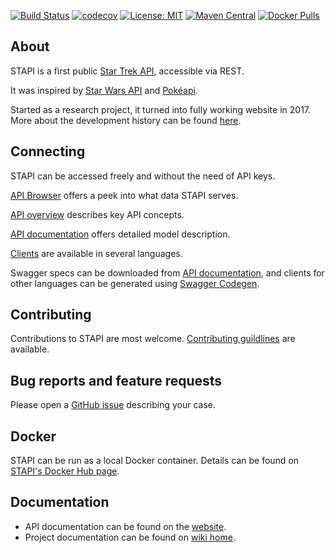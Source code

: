 [![Build Status](https://semaphoreci.com/api/v1/cezarykluczynski/stapi/branches/master/badge.svg)](https://semaphoreci.com/cezarykluczynski/stapi)
[![codecov](https://codecov.io/gh/cezarykluczynski/stapi/branch/master/graph/badge.svg)](https://codecov.io/gh/cezarykluczynski/stapi)
[![License: MIT](https://img.shields.io/badge/License-MIT-green.svg)](https://opensource.org/licenses/MIT)
[![Maven Central](https://maven-badges.herokuapp.com/maven-central/com.cezarykluczynski.stapi/stapi-client/badge.svg)](https://mvnrepository.com/artifact/com.cezarykluczynski.stapi/stapi-client)
[![Docker Pulls](https://img.shields.io/docker/pulls/cezarykluczynski/stapi?color=%23%2300D100)](https://hub.docker.com/r/cezarykluczynski/stapi)

## About
STAPI is a first public [Star Trek API](http://stapi.co), accessible via REST.

It was inspired by [Star Wars API](https://github.com/phalt/swapi) and [Pokéapi](https://github.com/PokeAPI/pokeapi).

Started as a research project, it turned into fully working website in 2017. More about the development history can be found [here](http://stapi.co/about).

## Connecting

STAPI can be accessed freely and without the need of API keys.

[API Browser](http://stapi.co/api-browser) offers a peek into what data STAPI serves.

[API overview](http://stapi.co/api-overview) describes key API concepts.

[API documentation](http://stapi.co/api-documentation) offers detailed model description.

[Clients](http://stapi.co/clients) are available in several languages.

Swagger specs can be downloaded from [API documentation](http://stapi.co/api-documentation),
and clients for other languages can be generated using [Swagger Codegen](https://swagger.io/tools/swagger-codegen/).

## Contributing

Contributions to STAPI are most welcome. [Contributing guildlines](https://github.com/cezarykluczynski/stapi/wiki/Contributing) are available.

## Bug reports and feature requests

Please open a [GitHub issue](https://github.com/cezarykluczynski/stapi/issues) describing your case.

## Docker

STAPI can be run as a local Docker container. Details can be found on [STAPI's Docker Hub page](https://hub.docker.com/r/cezarykluczynski/stapi).

## Documentation
* API documentation can be found on the [website](http://stapi.co/api-documentation).
* Project documentation can be found on [wiki home](https://github.com/cezarykluczynski/stapi/wiki).

